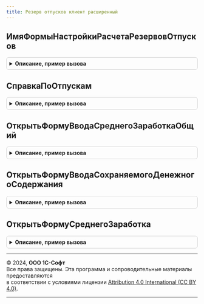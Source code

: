```yaml
---
title: Резерв отпусков клиент расширенный
---
```



## ИмяФормыНастройкиРасчетаРезервовОтпусков
<details style="margin: 1em 0; padding: 0.5em; border: 1px solid #ccc; border-radius: 6px;">

<summary style="font-weight: bold; cursor: pointer;">Описание, пример вызова</summary>

```bsl

Функция ИмяФормыНастройкиРасчетаРезервовОтпусков() Экспорт
```

Пример вызова
```bsl
Результат = РезервОтпусковКлиентРасширенный.ИмяФормыНастройкиРасчетаРезервовОтпусков() 
```
</details>

## СправкаПоОтпускам
<details style="margin: 1em 0; padding: 0.5em; border: 1px solid #ccc; border-radius: 6px;">

<summary style="font-weight: bold; cursor: pointer;">Описание, пример вызова</summary>

```bsl

Процедура СправкаПоОтпускам(Форма, МассивСотрудников) Экспорт
```

Пример вызова
```bsl
РезервОтпусковКлиентРасширенный.СправкаПоОтпускам(Форма, МассивСотрудников) 
```
</details>

## ОткрытьФормуВводаСреднегоЗаработкаОбщий
<details style="margin: 1em 0; padding: 0.5em; border: 1px solid #ccc; border-radius: 6px;">

<summary style="font-weight: bold; cursor: pointer;">Описание, пример вызова</summary>

```bsl

Функция ОткрытьФормуВводаСреднегоЗаработкаОбщий(Форма, Сотрудник, ПериодРасчетаСреднегоЗаработкаНачало, ПериодРасчетаСреднегоЗаработкаОкончание) Экспорт
```

Пример вызова
```bsl
Результат = РезервОтпусковКлиентРасширенный.ОткрытьФормуВводаСреднегоЗаработкаОбщий(Форма, Сотрудник, ПериодРасчетаСреднегоЗаработкаНачало, ПериодРасчетаСреднегоЗаработкаОкончание) 
```
</details>

## ОткрытьФормуВводаСохраняемогоДенежногоСодержания
<details style="margin: 1em 0; padding: 0.5em; border: 1px solid #ccc; border-radius: 6px;">

<summary style="font-weight: bold; cursor: pointer;">Описание, пример вызова</summary>

```bsl

Функция ОткрытьФормуВводаСохраняемогоДенежногоСодержания(Форма, Сотрудник) Экспорт
```

Пример вызова
```bsl
Результат = РезервОтпусковКлиентРасширенный.ОткрытьФормуВводаСохраняемогоДенежногоСодержания(Форма, Сотрудник) 
```
</details>

## ОткрытьФормуСреднегоЗаработка
<details style="margin: 1em 0; padding: 0.5em; border: 1px solid #ccc; border-radius: 6px;">

<summary style="font-weight: bold; cursor: pointer;">Описание, пример вызова</summary>

```bsl

Процедура ОткрытьФормуСреднегоЗаработка(Форма) Экспорт
```

Пример вызова
```bsl
РезервОтпусковКлиентРасширенный.ОткрытьФормуСреднегоЗаработка(Форма) 
```
</details>

---

© 2024, **ООО 1С-Софт**  
Все права защищены. Эта программа и сопроводительные материалы предоставляются  
в соответствии с условиями лицензии [Attribution 4.0 International (CC BY 4.0)](https://creativecommons.org/licenses/by/4.0/legalcode).

---
